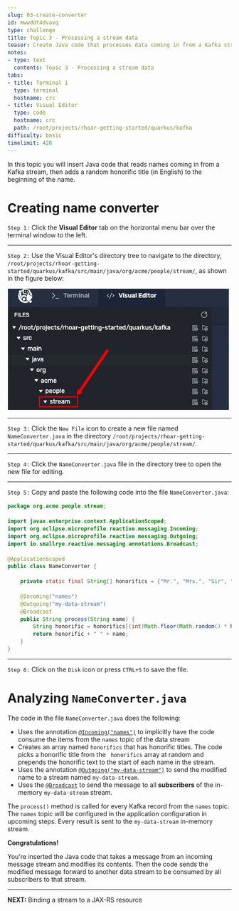 ```yaml
---
slug: 03-create-converter
id: mwwddt4dvavq
type: challenge
title: Topic 3 - Processing a stream data
teaser: Create Java code that processes data coming in from a Kafka stream
notes:
- type: text
  contents: Topic 3 - Processing a stream data
tabs:
- title: Terminal 1
  type: terminal
  hostname: crc
- title: Visual Editor
  type: code
  hostname: crc
  path: /root/projects/rhoar-getting-started/quarkus/kafka
difficulty: basic
timelimit: 428
---
```

In this topic you will insert Java code that reads names coming in from a Kafka stream, then adds a random honorific title (in English) to the beginning of the name.

# Creating name converter

`Step 1:` Click the **Visual Editor** tab on the horizontal menu bar over the terminal window to the left.

----

`Step 2:` Use the Visual Editor's directory tree to navigate to the directory, `/root/projects/rhoar-getting-started/quarkus/kafka/src/main/java/org/acme/people/stream/`, as shown in the figure below:

![Go To Directory](../assets/go-to-stream.png)

----

`Step 3:` Click the `New File` icon to create a new file named `NameConverter.java` in the directory `/root/projects/rhoar-getting-started/quarkus/kafka/src/main/java/org/acme/people/stream/`.


----

`Step 4:` Click the `NameConverter.java` file in the directory tree to open the new file for editing.

----

`Step 5:` Copy and paste the following code into the file `NameConverter.java`:

```java
package org.acme.people.stream;

import javax.enterprise.context.ApplicationScoped;
import org.eclipse.microprofile.reactive.messaging.Incoming;
import org.eclipse.microprofile.reactive.messaging.Outgoing;
import io.smallrye.reactive.messaging.annotations.Broadcast;

@ApplicationScoped
public class NameConverter {

    private static final String[] honorifics = {"Mr.", "Mrs.", "Sir", "Madam", "Lord", "Lady", "Dr.", "Professor", "Vice-Chancellor", "Regent", "Provost", "Prefect"};

    @Incoming("names")
    @Outgoing("my-data-stream")
    @Broadcast
    public String process(String name) {
        String honorific = honorifics[(int)Math.floor(Math.random() * honorifics.length)];
        return honorific + " " + name;
    }
}
```
----

`Step 6:` Click on the `Disk` icon or press `CTRL+S` to save the file.

# Analyzing `NameConverter.java`

The code in the file `NameConverter.java` does the following:

* Uses the annotation [`@Incoming("names")`](https://download.eclipse.org/microprofile/microprofile-reactive-messaging-1.0/microprofile-reactive-messaging-spec.html#_message_consumption_with_incoming) to implicitly have the code consume the items from the `names` topic of the data stream
* Creates an array named `honorifics` that has honorific titles. The code picks a honorific title from the ` honorifics` array at random and prepends the honorific text to the start of each name in the stream.
* Uses the annotation [`@Outgoing("my-data-stream")`](https://download.eclipse.org/microprofile/microprofile-reactive-messaging-1.0/microprofile-reactive-messaging-spec.html#_message_consumption_with_incoming) to send the modified name to a stream named `my-data-stream`.
* Uses the [`@Broadcast`](https://smallrye.io/smallrye-reactive-messaging/smallrye-reactive-messaging/3.13/advanced/broadcast.html) to send the message to all **subscribers** of the in-memory `my-data-stream` stream.

The `process()` method is called for every Kafka record from the `names` topic. The `names` topic will be configured in the application configuration in upcoming steps. Every result is sent to the `my-data-stream` in-memory stream.

**Congratulations!**

You're inserted the Java code that takes a message from an incoming message stream and modifies its contents. Then the code sends the modified message forward to another data stream to be consumed by all subscribers to that stream.

----

**NEXT:** Binding a stream to a JAX-RS resource
